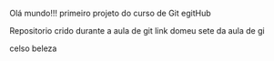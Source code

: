  Olá mundo!!!
 primeiro projeto do curso de Git egitHub
 
Repositorio crido durante a aula de git
link domeu sete da aula de gi
 
celso beleza